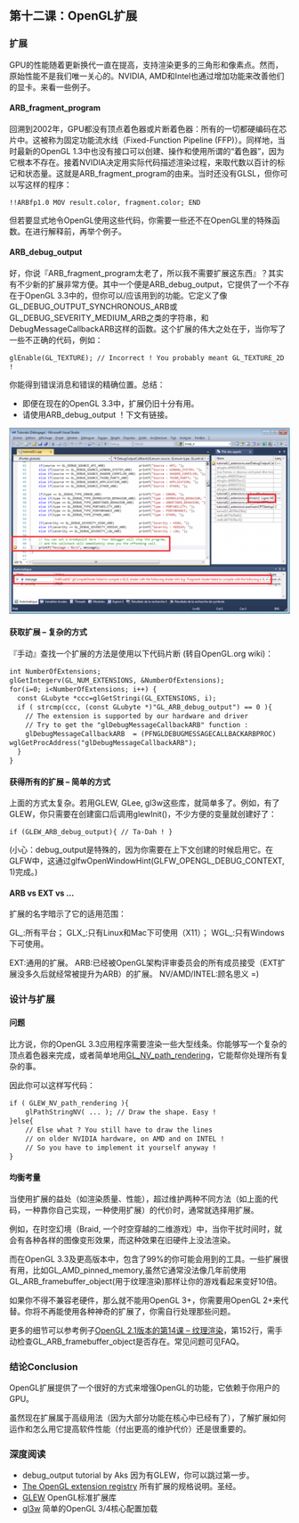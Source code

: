 ## 第十二课：OpenGL扩展

### 扩展

GPU的性能随着更新换代一直在提高，支持渲染更多的三角形和像素点。然而，原始性能不是我们唯一关心的。NVIDIA, AMD和Intel也通过增加功能来改善他们的显卡。来看一些例子。

#### ARB_fragment_program

回溯到2002年，GPU都没有顶点着色器或片断着色器：所有的一切都硬编码在芯片中。这被称为固定功能流水线（Fixed-Function Pipeline (FFP)）。同样地，当时最新的OpenGL 1.3中也没有接口可以创建、操作和使用所谓的“着色器”，因为它根本不存在。接着NVIDIA决定用实际代码描述渲染过程，来取代数以百计的标记和状态量。这就是ARB_fragment_program的由来。当时还没有GLSL，但你可以写这样的程序：

```
!!ARBfp1.0 MOV result.color, fragment.color; END
```

但若要显式地令OpenGL使用这些代码，你需要一些还不在OpenGL里的特殊函数。在进行解释前，再举个例子。

#### ARB_debug_output

好，你说『ARB_fragment_program太老了，所以我不需要扩展这东西』？其实有不少新的扩展非常方便。其中一个便是ARB_debug_output，它提供了一个不存在于OpenGL 3.3中的，但你可以/应该用到的功能。它定义了像GL_DEBUG_OUTPUT_SYNCHRONOUS_ARB或GL_DEBUG_SEVERITY_MEDIUM_ARB之类的字符串，和DebugMessageCallbackARB这样的函数。这个扩展的伟大之处在于，当你写了一些不正确的代码，例如：

```
glEnable(GL_TEXTURE); // Incorrect ! You probably meant GL_TEXTURE_2D !
```

你能得到错误消息和错误的精确位置。总结：

- 即便在现在的OpenGL 3.3中，扩展仍旧十分有用。
- 请使用ARB_debug_output ！下文有链接。

![](./res/breakpoint-1024x678.png)

#### 获取扩展 – 复杂的方式

『手动』查找一个扩展的方法是使用以下代码片断 (转自OpenGL.org wiki)：

```
int NumberOfExtensions;
glGetIntegerv(GL_NUM_EXTENSIONS, &NumberOfExtensions);
for(i=0; i<NumberOfExtensions; i++) {
  const GLubyte *ccc=glGetStringi(GL_EXTENSIONS, i);
  if ( strcmp(ccc, (const GLubyte *)"GL_ARB_debug_output") == 0 ){
    // The extension is supported by our hardware and driver
    // Try to get the "glDebugMessageCallbackARB" function :
    glDebugMessageCallbackARB  = (PFNGLDEBUGMESSAGECALLBACKARBPROC) wglGetProcAddress("glDebugMessageCallbackARB");
  }
}
```

#### 获得所有的扩展 – 简单的方式

上面的方式太复杂。若用GLEW, GLee, gl3w这些库，就简单多了。例如，有了GLEW，你只需要在创建窗口后调用glewInit()，不少方便的变量就创建好了：

```
if (GLEW_ARB_debug_output){ // Ta-Dah ! }
```

(小心：debug_output是特殊的，因为你需要在上下文创建的时候启用它。在GLFW中，这通过glfwOpenWindowHint(GLFW_OPENGL_DEBUG_CONTEXT, 1)完成。)

#### ARB vs EXT vs …

扩展的名字暗示了它的适用范围：

GL_:所有平台；
GLX_:只有Linux和Mac下可使用（X11）；
WGL_:只有Windows下可使用。

EXT:通用的扩展。
ARB:已经被OpenGL架构评审委员会的所有成员接受（EXT扩展没多久后就经常被提升为ARB）的扩展。
NV/AMD/INTEL:顾名思义 =)

### 设计与扩展
#### 问题

比方说，你的OpenGL 3.3应用程序需要渲染一些大型线条。你能够写一个复杂的顶点着色器来完成，或者简单地用[GL_NV_path_rendering](http://www.opengl.org/registry/specs/NV/path_rendering.txt)，它能帮你处理所有复杂的事。

因此你可以这样写代码：

```
if ( GLEW_NV_path_rendering ){
    glPathStringNV( ... ); // Draw the shape. Easy !
}else{
    // Else what ? You still have to draw the lines
    // on older NVIDIA hardware, on AMD and on INTEL !
    // So you have to implement it yourself anyway !
}
```

#### 均衡考量

当使用扩展的益处（如渲染质量、性能），超过维护两种不同方法（如上面的代码，一种靠你自己实现，一种使用扩展）的代价时，通常就选择用扩展。

例如，在时空幻境（Braid, 一个时空穿越的二维游戏）中，当你干扰时间时，就会有各种各样的图像变形效果，而这种效果在旧硬件上没法渲染。

而在OpenGL 3.3及更高版本中，包含了99%的你可能会用到的工具。一些扩展很有用，比如GL_AMD_pinned_memory,虽然它通常没法像几年前使用GL_ARB_framebuffer_object(用于纹理渲染)那样让你的游戏看起来变好10倍。

如果你不得不兼容老硬件，那么就不能用OpenGL 3+，你需要用OpenGL 2+来代替。你将不再能使用各种神奇的扩展了，你需自行处理那些问题。

更多的细节可以参考例子[OpenGL 2.1版本的第14课 – 纹理渲染](http://code.google.com/p/opengl-tutorial-org/source/browse/tutorial14_render_to_texture/tutorial14.cpp?name=2.1%20branch#152)，第152行，需手动检查GL_ARB_framebuffer_object是否存在。常见问题可见FAQ。

### 结论Conclusion

OpenGL扩展提供了一个很好的方式来增强OpenGL的功能，它依赖于你用户的GPU。

虽然现在扩展属于高级用法（因为大部分功能在核心中已经有了），了解扩展如何运作和怎么用它提高软件性能（付出更高的维护代价）还是很重要的。

### 深度阅读

- debug_output tutorial by Aks 因为有GLEW，你可以跳过第一步。
- [The OpenGL extension registry](http://www.opengl.org/registry/) 所有扩展的规格说明。圣经。
- [GLEW](http://glew.sourceforge.net/) OpenGL标准扩展库
- [gl3w](https://github.com/skaslev/gl3w) 简单的OpenGL 3/4核心配置加载


